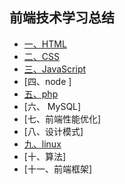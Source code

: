 ## 前端技术学习总结

- [一、HTML][1]
- [二、CSS ][2]
- [三、JavaScript ][3]
- [四、node ]
- [五、php ][4]
- [六、 MySQL]
- [七、前端性能优化]
- [八、设计模式]
- [九、linux ][9]
- [十、算法]
- [十一、前端框架]

[1]: https://github.com/4sean/4sean.github.io/tree/master/pages/html/index.md
[2]: https://github.com/4sean/4sean.github.io/tree/master/pages/css/index.md
[3]: https://github.com/4sean/4sean.github.io/blob/master/pages/JavaScript/index.md
[4]: https://github.com/4sean/4sean.github.io/tree/master/pages/php/index.md
[9]: https://github.com/4sean/4sean.github.io/tree/master/pages/linux/index.md
[11]: https://github.com/4sean/4sean.github.io/tree/master/pages/css/index.md
